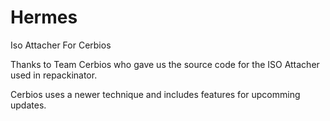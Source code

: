 # Hermes
Iso Attacher For Cerbios

Thanks to Team Cerbios who gave us the source code for the ISO Attacher used in repackinator.

Cerbios uses a newer technique and includes features for upcomming updates.
